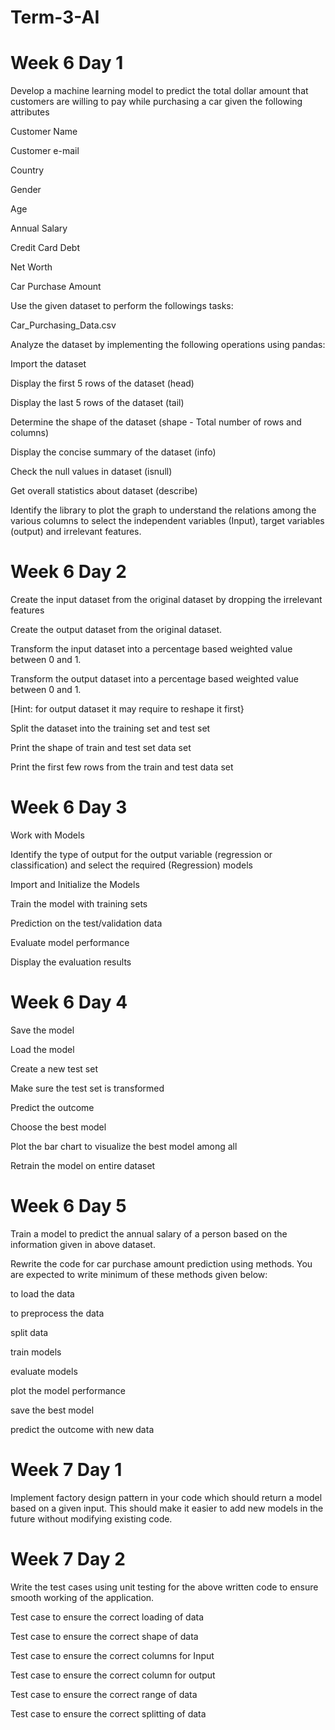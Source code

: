 # Term-3-AI


# Week 6 Day 1
Develop a machine learning model to predict the total dollar amount that customers 
are willing to pay while purchasing a car given the following attributes

Customer Name

Customer e-mail

Country

Gender

Age

Annual Salary

Credit Card Debt

Net Worth

Car Purchase Amount

Use the given dataset to perform the followings tasks:

Car_Purchasing_Data.csv

Analyze the dataset by implementing the following operations using pandas:

Import the dataset

Display the first 5 rows of the dataset (head)

Display the last 5 rows of the dataset (tail)

Determine the shape of the dataset (shape - Total number of rows and columns)

Display the concise summary of the dataset (info)

Check the null values in dataset (isnull)

Get overall statistics about dataset (describe)

Identify the library to plot the graph to understand the relations among the various columns to select the independent variables (Input), target variables (output) and irrelevant features.

# Week 6 Day 2

Create the input dataset from the original dataset by dropping the irrelevant features

Create the output dataset from the original dataset.

Transform the input dataset into a percentage based weighted value between 0 and 1.

Transform the output dataset into a percentage based weighted value between 0 and 1.

[Hint: for output dataset it may require to reshape it first}

Split the dataset into the training set and test set

Print the shape of train and test set data set

Print the first few rows from the train and test data set

# Week 6 Day 3
Work with Models

Identify the type of output for the output variable (regression or classification) and select the required (Regression) models

Import and Initialize the Models

Train the model with training sets

Prediction on the test/validation data

Evaluate model performance

Display the evaluation results

# Week 6 Day 4
Save the model

Load the model

Create a new test set

Make sure the test set is transformed

Predict the outcome

Choose the best model

Plot the bar chart to visualize the best model among all

Retrain the model on entire dataset

# Week 6 Day 5

Train a model to predict the annual salary of a person based on the information given in above dataset.

Rewrite the code for car purchase amount prediction using methods. You are expected to write minimum of these methods given below:

to load the data

to preprocess the data

split data

train models

evaluate models

plot the model performance

save the best model

predict the outcome with new data

# Week 7 Day 1

Implement factory design pattern in your code which should return a model based on a given input. This should make it easier to add new models in the future without modifying existing code.


# Week 7 Day 2

Write the test cases using unit testing for the above written code to ensure smooth working of the application. 

Test case to ensure the correct loading of data

Test case to ensure the correct shape of data

Test case to ensure the correct columns for Input

Test case to ensure the correct column for output

Test case to ensure the correct range of data

Test case to ensure the correct splitting of data
